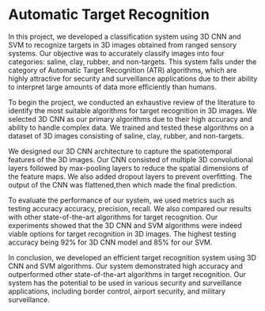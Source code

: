 # Automatic Target Recognition


In this project, we developed a classification system using 3D CNN and SVM to recognize targets in 3D images obtained from ranged sensory systems. Our objective was to accurately classify images into four categories: saline, clay, rubber, and non-targets. This system falls under the category of Automatic Target Recognition (ATR) algorithms, which are highly attractive for security and surveillance applications due to their ability to interpret large amounts of data more efficiently than humans.

To begin the project, we conducted an exhaustive review of the literature to identify the most suitable algorithms for target recognition in 3D images. We selected 3D CNN as our primary algorithms due to their high accuracy and ability to handle complex data. We trained and tested these algorithms on a dataset of 3D images consisting of saline, clay, rubber, and non-targets.

We designed our 3D CNN architecture to capture the spatiotemporal features of the 3D images. Our CNN consisted of multiple 3D convolutional layers followed by max-pooling layers to reduce the spatial dimensions of the feature maps. We also added dropout layers to prevent overfitting. The output of the CNN was flattened,then which made the final prediction.

To evaluate the performance of our system, we used metrics such as testing accuracy accuracy, precision, recall. We also compared our results with other state-of-the-art algorithms for target recognition. Our experiments showed that the 3D CNN and SVM algorithms were indeed viable options for target recognition in 3D images. The highest testing accuracy being 92% for 3D CNN model and 85% for our SVM.

In conclusion, we developed an efficient target recognition system using 3D CNN and SVM algorithms. Our system demonstrated high accuracy and outperformed other state-of-the-art algorithms in target recognition. Our system has the potential to be used in various security and surveillance applications, including border control, airport security, and military surveillance.
